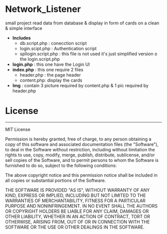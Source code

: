 # Network_Listener

small project read data from database & display in form of cards on a clean & simple interface

- **Includes**
  - db.script.php : conecction script
  - login.scipt.php : Authentication script
  - spllogin.script.php :  this file is not used it's just simplified version o the login.script.php
- **login.php** : this one have the Login UI
- **index.php** : this one require 2 files 
  - header.php : the page header
  - content.php: display the cards
- **Img** : contain 3 picture required by content.php & 1 pic required by header.php

# License
-------------------------
MIT License

Permission is hereby granted, free of charge, to any person obtaining a copy of this software and associated documentation files (the "Software"), to deal in the Software without restriction, including without limitation the rights to use, copy, modify, merge, publish, distribute, sublicense, and/or sell copies of the Software, and to permit persons to whom the Software is furnished to do so, subject to the following conditions:

The above copyright notice and this permission notice shall be included in all copies or substantial portions of the Software.

THE SOFTWARE IS PROVIDED "AS IS", WITHOUT WARRANTY OF ANY KIND, EXPRESS OR IMPLIED, INCLUDING BUT NOT LIMITED TO THE WARRANTIES OF MERCHANTABILITY, FITNESS FOR A PARTICULAR PURPOSE AND NONINFRINGEMENT. IN NO EVENT SHALL THE AUTHORS OR COPYRIGHT HOLDERS BE LIABLE FOR ANY CLAIM, DAMAGES OR OTHER LIABILITY, WHETHER IN AN ACTION OF CONTRACT, TORT OR OTHERWISE, ARISING FROM, OUT OF OR IN CONNECTION WITH THE SOFTWARE OR THE USE OR OTHER DEALINGS IN THE SOFTWARE.
